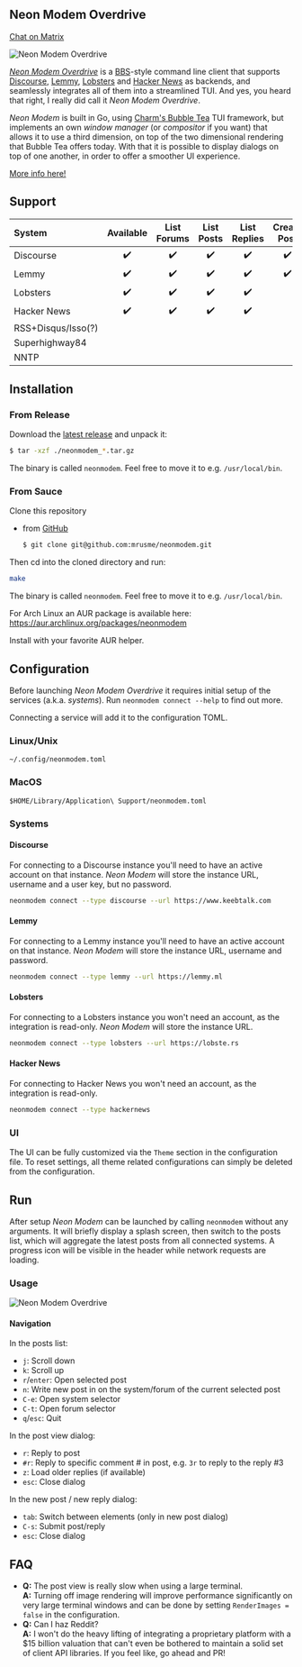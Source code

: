 Neon Modem Overdrive
--------------------

[Chat on Matrix](https://matrix.to/#/%21PHlbgZTdrhjkCJrfVY%3Amatrix.org)

![Neon Modem Overdrive](splashscreen.png)

[*Neon Modem Overdrive*][neonmodem] is a [BBS][wiki-bbs]-style command line client that 
supports [Discourse][discourse], [Lemmy][lemmy], [Lobsters][lobsters] and 
[Hacker News][hackernews] as backends, and seamlessly integrates all of them 
into a streamlined TUI. And yes, you heard that right, I really did call it 
*Neon Modem Overdrive*.

*Neon Modem* is built in Go, using [Charm's Bubble Tea][bubbletea] TUI 
framework, but implements an own *window manager* (or *compositor* if you want) 
that allows it to use a third dimension, on top of the two dimensional rendering 
that Bubble Tea offers today. With that it is possible to display dialogs on top 
of one another, in order to offer a smoother UI experience.

[More info here!](https://xn--gckvb8fzb.com/get-the-bbs-scene-vibes-back-with-neonmodem-overdrive/)


## Support

| System             | Available          | List Forums        | List Posts         | List Replies       | Create Post        | Create Reply       |
| :----------------- | :----------------: | :----------------: | :----------------: | :----------------: | :----------------: | :----------------: |
| Discourse          | :heavy_check_mark: | :heavy_check_mark: | :heavy_check_mark: | :heavy_check_mark: | :heavy_check_mark: | :heavy_check_mark: |
| Lemmy              | :heavy_check_mark: | :heavy_check_mark: | :heavy_check_mark: | :heavy_check_mark: | :heavy_check_mark: | :heavy_check_mark: |
| Lobsters           | :heavy_check_mark: | :heavy_check_mark: | :heavy_check_mark: | :heavy_check_mark: |                    |                    |
| Hacker News        | :heavy_check_mark: | :heavy_check_mark: | :heavy_check_mark: | :heavy_check_mark: |                    |                    |
| RSS+Disqus/Isso(?) |                    |                    |                    |                    |                    |                    |
| Superhighway84     |                    |                    |                    |                    |                    |                    |
| NNTP               |                    |                    |                    |                    |                    |                    |


[neonmodem]: https://neonmodem.com
[wiki-bbs]: https://en.wikipedia.org/wiki/Bulletin_board_system
[discourse]: https://github.com/discourse
[lemmy]: https://github.com/LemmyNet
[lobsters]: https://github.com/lobsters/lobsters
[hackernews]: https://news.ycombinator.com
[bubbletea]: https://github.com/charmbracelet/bubbletea


## Installation

### From Release

Download the [latest
release](https://github.com/mrusme/neonmodem/releases/latest) and unpack
it:

```sh
$ tar -xzf ./neonmodem_*.tar.gz
```

The binary is called `neonmodem`. Feel free to move it to e.g. `/usr/local/bin`.


### From Sauce

Clone this repository

- from [GitHub](https://github.com/mrusme/neonmodem)
  ```sh
  $ git clone git@github.com:mrusme/neonmodem.git
  ```

Then cd into the cloned directory and run:

```sh
make
```

The binary is called `neonmodem`. Feel free to move it to e.g. `/usr/local/bin`.

For Arch Linux an AUR package is available here: https://aur.archlinux.org/packages/neonmodem

Install with your favorite AUR helper.

## Configuration

Before launching *Neon Modem Overdrive* it requires initial setup of the 
services (a.k.a. *systems*). Run `neonmodem connect --help` to find out more.

Connecting a service will add it to the configuration TOML.

### Linux/Unix
`~/.config/neonmodem.toml`

### MacOS
`$HOME/Library/Application\ Support/neonmodem.toml`


### Systems


#### Discourse

For connecting to a Discourse instance you'll need to have an active account on 
that instance. *Neon Modem* will store the instance URL, username and a user 
key, but no password.

```sh
neonmodem connect --type discourse --url https://www.keebtalk.com
```


#### Lemmy

For connecting to a Lemmy instance you'll need to have an active account on that 
instance. *Neon Modem* will store the instance URL, username and password.

```sh
neonmodem connect --type lemmy --url https://lemmy.ml
```


#### Lobsters

For connecting to a Lobsters instance you won't need an account, as the 
integration is read-only. *Neon Modem* will store the instance URL.

```sh
neonmodem connect --type lobsters --url https://lobste.rs
```


#### Hacker News

For connecting to Hacker News you won't need an account, as the integration is 
read-only.

```sh
neonmodem connect --type hackernews
```


### UI

The UI can be fully customized via the `Theme` section in the configuration 
file. To reset settings, all theme related configurations can simply be deleted 
from the configuration.


## Run

After setup *Neon Modem* can be launched by calling `neonmodem` without any 
arguments. It will briefly display a splash screen, then switch to the posts 
list, which will aggregate the latest posts from all connected systems. A 
progress icon will be visible in the header while network requests are loading.


### Usage

![Neon Modem Overdrive](neonmodem.gif)


#### Navigation

In the posts list:

- `j`: Scroll down
- `k`: Scroll up
- `r`/`enter`: Open selected post
- `n`: Write new post in on the system/forum of the current selected post
- `C-e`: Open system selector
- `C-t`: Open forum selector
- `q`/`esc`: Quit

In the post view dialog:

- `r`: Reply to post
- `#r`: Reply to specific comment # in post, e.g. `3r` to reply to the reply #3
- `z`: Load older replies (if available)
- `esc`: Close dialog

In the new post / new reply dialog:

- `tab`: Switch between elements (only in new post dialog)
- `C-s`: Submit post/reply
- `esc`: Close dialog


## FAQ

- **Q:** The post view is really slow when using a large terminal.\
  **A:** Turning off image rendering will improve performance significantly on 
  very large terminal windows and can be done by setting `RenderImages = false` 
  in the configuration.
- **Q:** Can I haz Reddit?\
  **A:** I won't do the heavy lifting of integrating a proprietary platform with 
  a $15 billion valuation that can't even be bothered to maintain a solid set of 
  client API libraries. If you feel like, go ahead and PR!

